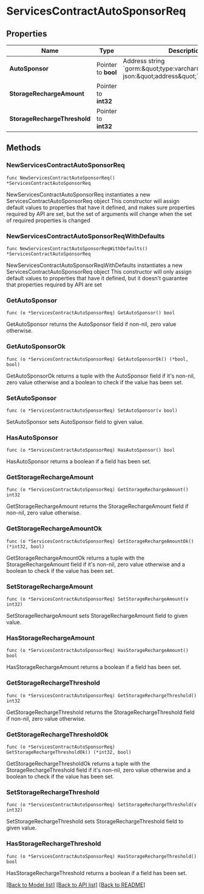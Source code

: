 # ServicesContractAutoSponsorReq

## Properties

Name | Type | Description | Notes
------------ | ------------- | ------------- | -------------
**AutoSponsor** | Pointer to **bool** | Address                  string &#x60;gorm:\&quot;type:varchar(256);index\&quot; json:\&quot;address\&quot;&#x60; | [optional] 
**StorageRechargeAmount** | Pointer to **int32** |  | [optional] 
**StorageRechargeThreshold** | Pointer to **int32** |  | [optional] 

## Methods

### NewServicesContractAutoSponsorReq

`func NewServicesContractAutoSponsorReq() *ServicesContractAutoSponsorReq`

NewServicesContractAutoSponsorReq instantiates a new ServicesContractAutoSponsorReq object
This constructor will assign default values to properties that have it defined,
and makes sure properties required by API are set, but the set of arguments
will change when the set of required properties is changed

### NewServicesContractAutoSponsorReqWithDefaults

`func NewServicesContractAutoSponsorReqWithDefaults() *ServicesContractAutoSponsorReq`

NewServicesContractAutoSponsorReqWithDefaults instantiates a new ServicesContractAutoSponsorReq object
This constructor will only assign default values to properties that have it defined,
but it doesn't guarantee that properties required by API are set

### GetAutoSponsor

`func (o *ServicesContractAutoSponsorReq) GetAutoSponsor() bool`

GetAutoSponsor returns the AutoSponsor field if non-nil, zero value otherwise.

### GetAutoSponsorOk

`func (o *ServicesContractAutoSponsorReq) GetAutoSponsorOk() (*bool, bool)`

GetAutoSponsorOk returns a tuple with the AutoSponsor field if it's non-nil, zero value otherwise
and a boolean to check if the value has been set.

### SetAutoSponsor

`func (o *ServicesContractAutoSponsorReq) SetAutoSponsor(v bool)`

SetAutoSponsor sets AutoSponsor field to given value.

### HasAutoSponsor

`func (o *ServicesContractAutoSponsorReq) HasAutoSponsor() bool`

HasAutoSponsor returns a boolean if a field has been set.

### GetStorageRechargeAmount

`func (o *ServicesContractAutoSponsorReq) GetStorageRechargeAmount() int32`

GetStorageRechargeAmount returns the StorageRechargeAmount field if non-nil, zero value otherwise.

### GetStorageRechargeAmountOk

`func (o *ServicesContractAutoSponsorReq) GetStorageRechargeAmountOk() (*int32, bool)`

GetStorageRechargeAmountOk returns a tuple with the StorageRechargeAmount field if it's non-nil, zero value otherwise
and a boolean to check if the value has been set.

### SetStorageRechargeAmount

`func (o *ServicesContractAutoSponsorReq) SetStorageRechargeAmount(v int32)`

SetStorageRechargeAmount sets StorageRechargeAmount field to given value.

### HasStorageRechargeAmount

`func (o *ServicesContractAutoSponsorReq) HasStorageRechargeAmount() bool`

HasStorageRechargeAmount returns a boolean if a field has been set.

### GetStorageRechargeThreshold

`func (o *ServicesContractAutoSponsorReq) GetStorageRechargeThreshold() int32`

GetStorageRechargeThreshold returns the StorageRechargeThreshold field if non-nil, zero value otherwise.

### GetStorageRechargeThresholdOk

`func (o *ServicesContractAutoSponsorReq) GetStorageRechargeThresholdOk() (*int32, bool)`

GetStorageRechargeThresholdOk returns a tuple with the StorageRechargeThreshold field if it's non-nil, zero value otherwise
and a boolean to check if the value has been set.

### SetStorageRechargeThreshold

`func (o *ServicesContractAutoSponsorReq) SetStorageRechargeThreshold(v int32)`

SetStorageRechargeThreshold sets StorageRechargeThreshold field to given value.

### HasStorageRechargeThreshold

`func (o *ServicesContractAutoSponsorReq) HasStorageRechargeThreshold() bool`

HasStorageRechargeThreshold returns a boolean if a field has been set.


[[Back to Model list]](../README.md#documentation-for-models) [[Back to API list]](../README.md#documentation-for-api-endpoints) [[Back to README]](../README.md)


